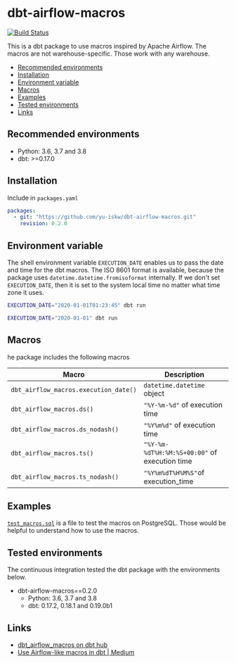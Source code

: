 # dbt-airflow-macros
[![Build Status](https://circleci.com/gh/yu-iskw/dbt-airflow-macros.svg?style=svg)](https://app.circleci.com/pipelines/github/yu-iskw/dbt-airflow-macros)

This is a dbt package to use macros inspired by Apache Airflow.
The macros are not warehouse-specific.
Those work with any warehouse.

<!-- START doctoc generated TOC please keep comment here to allow auto update -->
<!-- DON'T EDIT THIS SECTION, INSTEAD RE-RUN doctoc TO UPDATE -->

- [Recommended environments](#recommended-environments)
- [Installation](#installation)
- [Environment variable](#environment-variable)
- [Macros](#macros)
- [Examples](#examples)
- [Tested environments](#tested-environments)
- [Links](#links)

<!-- END doctoc generated TOC please keep comment here to allow auto update -->

## Recommended environments
- Python: 3.6, 3.7 and 3.8
- dbt: >=0.17.0

## Installation
Include in `packages.yaml`
```yaml
packages:
  - git: "https://github.com/yu-iskw/dbt-airflow-macros.git"
    revision: 0.2.0
```

## Environment variable
The shell environment variable `EXECUTION_DATE` enables us to pass the date and time for the dbt macros.
The ISO 8601 format is available, because the package uses `datetime.datetime.fromisoformat` internally.
If we don't set `EXECUTION_DATE`, then it is set to the system local time no matter what time zone it uses.

```bash
EXECUTION_DATE="2020-01-01T01:23:45" dbt run

EXECUTION_DATE="2020-01-01" dbt run
```

## Macros
he package includes the following macros

|Macro                                |Description                                  |
|-------------------------------------|---------------------------------------------|
|`dbt_airflow_macros.execution_date()`|`datetime.datetime` object                   |
|`dbt_airflow_macros.ds()`            |`"%Y-%m-%d"` of execution time               |
|`dbt_airflow_macros.ds_nodash()`     |`"%Y%m%d"` of execution time                 |
|`dbt_airflow_macros.ts()`            |`"%Y-%m-%dT%H:%M:%S+00:00"` of execution time|
|`dbt_airflow_macros.ts_nodash()`     |`"%Y%m%dT%H%M%S"`of execution_time           |

## Examples
[`test_macros.sql`](./integration_tests/postgres/models/test_macros.sql) is a file to test the macros on PostgreSQL.
Those would be helpful to understand how to use the macros.

## Tested environments
The continuous integration tested the dbt package with the environments below.

- dbt-airflow-macros==0.2.0
  - Python: 3.6, 3.7 and 3.8
  - dbt: 0.17.2, 0.18.1 and 0.19.0b1

## Links
* [dbt_airflow_macros on dbt hub](https://hub.getdbt.com/yu-iskw/dbt_airflow_macros/latest/)
* [Use Airflow\-like macros in dbt | Medium](https://yu-ishikawa.medium.com/use-airflow-like-macros-in-dbt-4bc9fba8e21a)
